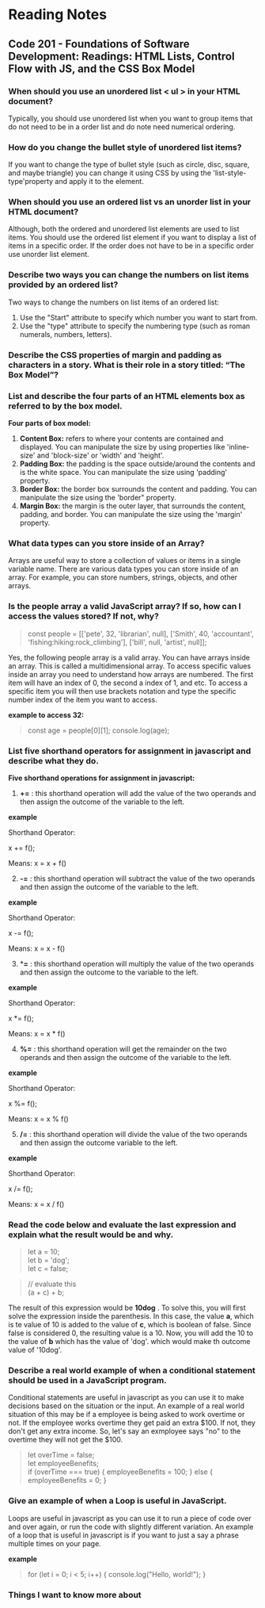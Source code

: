 # Reading Notes

## Code 201 - Foundations of Software Development: Readings: HTML Lists, Control Flow with JS, and the CSS Box Model


### When should you use an unordered list < ul > in your HTML document? 

Typically, you should use unordered list when you want to group items that do not need to be in a order list and do note need numerical ordering.

### How do you change the bullet style of unordered list items?

If you want to change the type of bullet style (such as circle, disc, square, and maybe triangle) you can change it using CSS by using the 'list-style-type'property and apply it to the element.

### When should you use an ordered list vs an unorder list in your HTML document?

Although, both the ordered and unordered list elements are used to list items. You should use the ordered list element if you want to display a list of items in a specific order. If the order does not have to be in a specific order use unorder list element.


### Describe two ways you can change the numbers on list items provided by an ordered list?

Two ways to change the numbers on list items of an ordered list:

1. Use the "Start" attribute to specify which number you want to start from.
2. Use the "type" attribute  to specify the numbering type (such as roman numerals, numbers, letters).

### Describe the CSS properties of margin and padding as characters in a story. What is their role in a story titled: “The Box Model”?


### List and describe the four parts of an HTML elements box as referred to by the box model.

**Four parts of box model:**

1. **Content Box:** refers to where your contents are contained and displayed. You can manipulate the size by using properties like 'inline-size' and 'block-size' or 'width' and 'height'.
2. **Padding Box:** the padding is the space outside/around the contents and is the white space. You can manipulate the size using 'padding' property. 
3. **Border Box:** the border box surrounds the content and padding. You can manipulate the size using the 'border" property. 
4. **Margin Box:** the margin is the outer layer, that surrounds the content, padding, and border. You can manipulate the size using the 'margin' property.


### What data types can you store inside of an Array?

Arrays are useful way to store a collection of values or items in a single variable name. There are various data types you can store inside of an array. For example, you can store numbers, strings, objects, and other arrays. 


### Is the people array a valid JavaScript array? If so, how can I access the values stored? If not, why?

> const people = [['pete', 32, 'librarian', null], ['Smith', 40, 'accountant', 'fishing:hiking:rock_climbing'], ['bill', null, 'artist', null]];

Yes, the following people array is a valid array. You can have arrays inside an array. This is called a multidimensional array. To access specific values inside an array you need to understand how arrays are numbered. The first item will have an index of 0, the second a index of 1, and etc. To access a specific item you will then use brackets notation and type the specific number index of the item you want to access.

**example to access 32:**

> const age = people[0][1];
console.log(age); 

### List five shorthand operators for assignment in javascript and describe what they do.

**Five shorthand operations for assignment in javascript:**

1. **+=** : this shorthand operation will add the value of the two operands and then assign the outcome of the variable to the left.

**example**

Shorthand Operator:

x += f();

Means:
x = x + f()


2. **-=** : this shorthand operation will subtract the value of the two operands and then assign the outcome of the variable to the left.

**example**

Shorthand Operator:

x -= f();

Means:
x = x - f()

3. ***=** : this shorthand operation will multiply the value of the two operands and then assign the outcome to the variable to the left.

**example**


Shorthand Operator:

x *= f();

Means:
x = x * f()

4. **%=** : this shorthand operation will get the remainder on the two operands and then assign the outcome of the variable to the left.

**example**


Shorthand Operator:

x %= f();

Means:
x = x % f()

5. **/=** : this shorthand operation will divide the value of the two operands and then assign the outcome variable to the left.

**example**


Shorthand Operator:

x /= f();

Means:
x = x / f()


### Read the code below and evaluate the last expression and explain what the result would be and why.

>  let a = 10; <br>
 let b = 'dog'; <br>
 let c = false;

>// evaluate this <br>
 (a + c) + b;


The result of this expression would be **10dog** . To solve this, you will first solve the expression inside the parenthesis. In this case, the value **a**, which is te value of 10 is added to the value of **c**, which is boolean of false. Since false is considered 0, the resulting value is a 10. Now, you will add the 10 to the value of **b** which has the value of 'dog'. which would make th outcome value of '10dog'.

 ### Describe a real world example of when a conditional statement should be used in a JavaScript program.

 Conditional statements are useful in javascript as you can use it to make decisions based on the situation or the input. An example of a real world situation of this may be if a employee is being asked to work overtime or not. If the employee works overtime they get paid an extra $100. If not, they don't get any extra income. So, let's say an exmployee says "no" to the overtime they will not get the $100.

>  let overTime = false; <br>
let employeeBenefits; <br> if (overTime === true) {
  employeeBenefits = 100;
} else {
  employeeBenefits = 0;
}


### Give an example of when a Loop is useful in JavaScript.

Loops are useful in javascript as you can use it to run a piece of code over and over again, or run the code with slightly different variation. An example of a loop that is useful in javascript is if you want to just a say a phrase multiple times on your page.

**example**
> for (let i = 0; i < 5; i++) {
  console.log("Hello, world!");
}

### Things I want to know more about